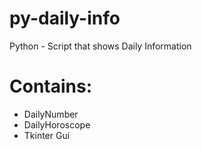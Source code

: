 # py-daily-info
Python - Script that shows Daily Information

# Contains:
- DailyNumber
- DailyHoroscope
- Tkinter Gui
